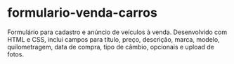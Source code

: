 # formulario-venda-carros


Formulário para cadastro e anúncio de veículos à venda. Desenvolvido com HTML e CSS, inclui campos para título, preço, descrição, marca, modelo, quilometragem, data de compra, tipo de câmbio, opcionais e upload de fotos.
